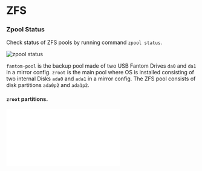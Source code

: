 # ZFS

### Zpool Status

Check status of ZFS pools by running command `zpool status`.


![zpool status](/images/zpool-status.png)

`fantom-pool` is the backup pool made of two USB Fantom Drives `da0` and `da1` in a mirror config.
`zroot` is the main pool where OS is installed consisting of two internal Disks `ada0` and `ada1` in a mirror config. The ZFS pool consists of disk partitions `ada0p2` and `ada1p2`.

#### `zroot` partitions.

![zroot partitions](/images/zroot-partitions.md)

